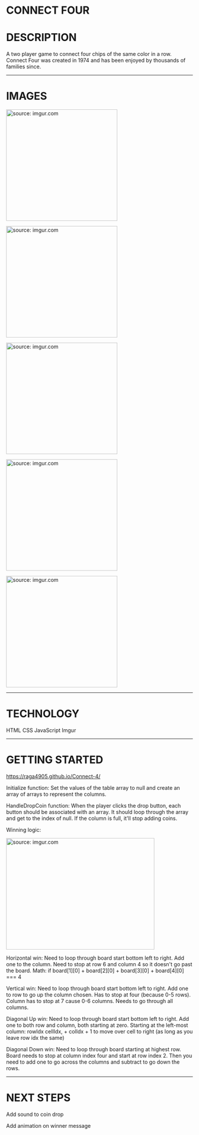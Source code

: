 # CONNECT FOUR


# DESCRIPTION

A two player game to connect four chips of the same color in a row. Connect Four was created in 1974 and has been enjoyed by thousands of families since. 

____

# IMAGES 

<a href="https://imgur.com/Q4B0Eyq"><img src="https://i.imgur.com/Q4B0Eyq.png" title="source: imgur.com" height= 300px width= 300px/></a>

<a href="https://imgur.com/aiLyhMb"><img src="https://i.imgur.com/aiLyhMb.png" title="source: imgur.com" height= 300px width= 300px/></a>

<a href="https://imgur.com/n0n07ZT"><img src="https://i.imgur.com/n0n07ZT.png" title="source: imgur.com" height= 300px width= 300px/></a>

<a href="https://imgur.com/pZY1RoB"><img src="https://i.imgur.com/pZY1RoB.png" title="source: imgur.com" height= 300px width= 300px/></a>

<a href="https://imgur.com/aCy4rCg"><img src="https://i.imgur.com/aCy4rCg.png" title="source: imgur.com" height= 300px width= 300px/></a>

____

# TECHNOLOGY 

HTML
CSS
JavaScript
Imgur 

____
# GETTING STARTED 

https://raga4905.github.io/Connect-4/ 

Initialize function:
Set the values of the table array to null and create an array of arrays to represent the columns.

HandleDropCoin function: 
When the player clicks the drop button, each button should be associated with an array. It should loop through the array and get to the index of null. If the column is full, it'll stop adding coins. 

Winning logic:

<a href="https://imgur.com/rhqLb2F"><img src="https://i.imgur.com/rhqLb2F.jpg" title="source: imgur.com" height= 300px width= 400px/></a>
 
Horizontal win:
Need to loop through board start bottom left to right.
Add one to the column. Need to stop at row 6 and column 4 so it doesn't go past the board. Math:
if board[1][0] + board[2][0] + board[3][0] + board[4][0] === 4
 
Vertical win:
Need to loop through board start bottom left to right.
Add one to row to go up the column chosen. Has to stop at four (because 0-5 rows). Column has to stop at 7 cause 0-6 columns. Needs to go through all columns.
 
Diagonal Up win:
Need to loop through board start bottom left to right.
Add one to both row and column, both starting at zero.
Starting at the left-most column: rowIdx cellIdx, + colIdx + 1 to move over cell to right (as long as you leave row idx the same)
 
Diagonal Down win:
Need to loop through board starting at highest row. Board needs to stop at column index four and start at row index 2. Then you need to add one to go across the columns and subtract to go down the rows.


____
# NEXT STEPS 

Add sound to coin drop 

Add animation on winner message 


